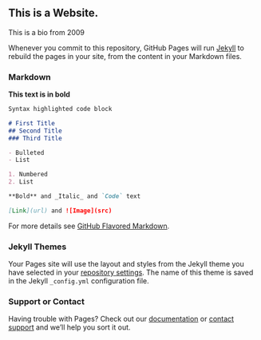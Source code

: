 ## This is a Website.

This is a bio from 2009

Whenever you commit to this repository, GitHub Pages will run [Jekyll](https://jekyllrb.com/) to rebuild the pages in your site, from the content in your Markdown files.

### Markdown

**This text is in bold**

```markdown
Syntax highlighted code block

# First Title
## Second Title
### Third Title

- Bulleted
- List

1. Numbered
2. List

**Bold** and _Italic_ and `Code` text

[Link](url) and ![Image](src)
```

For more details see [GitHub Flavored Markdown](https://guides.github.com/features/mastering-markdown/).

### Jekyll Themes

Your Pages site will use the layout and styles from the Jekyll theme you have selected in your [repository settings](https://github.com/QZhao6123/QZhao6123.github.io/settings). The name of this theme is saved in the Jekyll `_config.yml` configuration file.

### Support or Contact

Having trouble with Pages? Check out our [documentation](https://help.github.com/categories/github-pages-basics/) or [contact support](https://github.com/contact) and we’ll help you sort it out.
